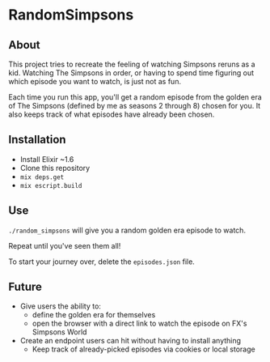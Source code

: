 # RandomSimpsons

## About
This project tries to recreate the feeling of watching Simpsons reruns as a kid. Watching The Simpsons in order, or having to spend time figuring out which episode you want to watch, is just not as fun.

Each time you run this app, you'll get a random episode from the golden era of The Simpsons (defined by me as seasons 2 through 8) chosen for you. It also keeps track of what episodes have already been chosen.

## Installation
- Install Elixir ~1.6
- Clone this repository
- `mix deps.get`
- `mix escript.build`

## Use
`./random_simpsons` will give you a random golden era episode to watch.

Repeat until you've seen them all!

To start your journey over, delete the `episodes.json` file.

## Future
- Give users the ability to:
  - define the golden era for themselves
  - open the browser with a direct link to watch the episode on FX's Simpsons World
- Create an endpoint users can hit without having to install anything
  - Keep track of already-picked episodes via cookies or local storage
